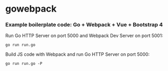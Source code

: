# gowebpack
### Example boilerplate code: Go + Webpack + Vue + Bootstrap 4

Run Go HTTP Server on port 5000 and Webpack Dev Server on port 5001:
```
go run run.go
```
Build JS code with Webpack and run Go HTTP Server on port 5000:
```
go run run.go -P
```
